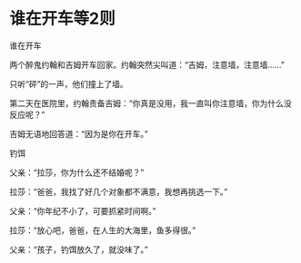 # 谁在开车等2则

谁在开车

两个醉鬼约翰和吉姆开车回家。约翰突然尖叫道：“吉姆，注意墙，注意墙……”

只听“砰”的一声，他们撞上了墙。

第二天在医院里，约翰责备吉姆：“你真是没用，我一直叫你注意墙，你为什么没反应呢？”

吉姆无语地回答道：“因为是你在开车。”

钓饵

父亲：“拉莎，你为什么还不结婚呢？”

拉莎：“爸爸，我找了好几个对象都不满意，我想再挑选一下。”

父亲：“你年纪不小了，可要抓紧时间啊。”

拉莎：“放心吧，爸爸，在人生的大海里，鱼多得很。”

父亲：“孩子，钓饵放久了，就没味了。”